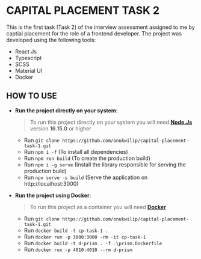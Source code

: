 # CAPITAL PLACEMENT TASK 2

This is the first task (Task 2) of the interview assessment assigned to me by captial placement for the role of a frontend developer. The project was developed using the following tools:

- React Js
- Typescript
- SCSS
- Material UI
- Docker

## HOW TO USE

- **Run the project directly on your system**:

  > To run this project directly on your system you will need [**Node.Js**](https://nodejs.org/en/download) version **16.15.0** or higher

  - Run `git clone https://github.com/onukwilip/capital-placement-task-1.git`
  - Run `npm i -f` (To install all dependencies)
  - Run `npm run build` (To create the production build)
  - Run `npm i -g serve` (Install the library responsible for serving the production build)
  - Run `npx serve -s build` (Serve the application on http://localhost:3000)

- **Run the project using Docker**:

  > To run this project as a container you will need [**Docker**](https://www.docker.com/products/docker-desktop/)

  - Run `git clone https://github.com/onukwilip/capital-placement-task-1.git`
  - Run `docker build -t cp-task-1 .`
  - Run `docker run -p 3000:3000 -rm -it cp-task-1`
  - Run `docker build -t d-prism . -f .\prism.Dockerfile`
  - Run `docker run -p 4010:4010 --rm d-prism`
